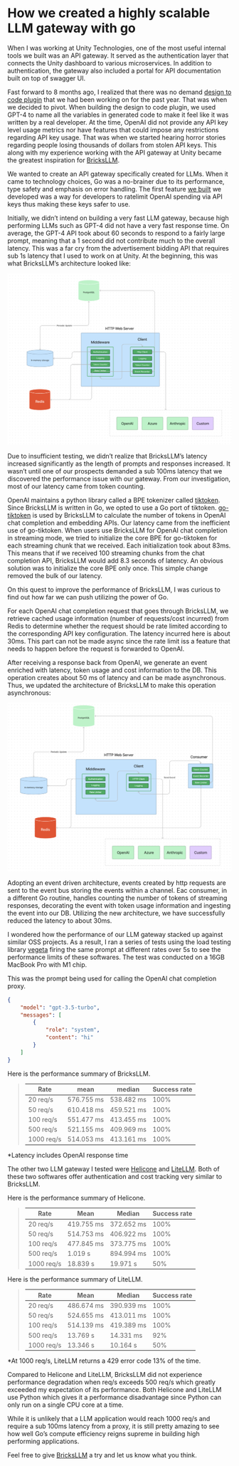 # How we created a highly scalable LLM gateway with go

When I was working at Unity Technologies, one of the most useful internal tools we built was an API gateway. It served as the authentication layer that connects the Unity dashboard to various microservices. In addition to authentication, the gateway also included a portal for API documentation built on top of swagger UI. 

Fast forward to 8 months ago, I realized that there was no demand [design to code plugin](https://www.figma.com/community/plugin/1178847414663679049/bricks-ai-powered-design-to-tailwindcss-code) that we had been working on for the past year. That was when we decided to pivot. When building the design to code plugin, we used GPT-4 to name all the variables in generated code to make it feel like it was written by a real developer. At the time, OpenAI did not provide any API key level usage metrics nor have features that could impose any restrictions regarding API key usage. That was when we started hearing horror stories regarding people losing thousands of dollars from stolen API keys. This along with my experience working with the API gateway at Unity became the greatest inspiration for [BricksLLM](https://github.com/bricks-cloud/bricksllm).

We wanted to create an API gateway specifically created for LLMs. When it came to technology choices, Go was a no-brainer due to its performance, type safety and emphasis on error handling. The first feature [we built](https://github.com/bricks-cloud/BricksLLM/blob/main/cookbook/granular_access_control.md) we developed was a way for developers to ratelimit OpenAI spending via API keys thus making these keys safer to use. 

Initially, we didn’t intend on building a very fast LLM gateway, because high performing LLMs such as GPT-4 did not have a very fast response time. On average, the GPT-4 API took about 60 seconds to respond to a fairly large prompt, meaning that a 1 second did not contribute much to the overall latency. This was a far cry from the advertisement bidding API that requires sub 1s latency that I used to work on at Unity. At the beginning, this was what BricksLLM’s architecture looked like:

<p align="center">
<img src="../assets/previous-architecture.png" width="600" />
</p>

Due to insufficient testing, we didn’t realize that BricksLLM’s latency increased significantly as the length of prompts and responses increased. It wasn’t until one of our prospects demanded a sub 100ms latency that we discovered the performance issue with our gateway. From our investigation, most of our latency came from token counting. 

OpenAI maintains a python library called a BPE tokenizer called [tiktoken](https://github.com/openai/tiktoken). Since BricksLLM is written in Go, we opted to use a Go port of tiktoken. [go-tiktoken](https://github.com/pkoukk/tiktoken-go) is used by BricksLLM to calculate the number of tokens in OpenAI chat completion and embedding APIs. Our latency came from the inefficient use of go-tiktoken. When users use BricksLLM for OpenAI chat completion in streaming mode, we tried to initialize the core BPE for go-tiktoken for each streaming chunk that we received. Each initialization took about 83ms. This means that if we received 100 streaming chunks from the chat completion API, BricksLLM would add 8.3 seconds of latency. An obvious solution was to initialize the core BPE only once. This simple change removed the bulk of our latency. 

On this quest to improve the performance of BricksLLM, I was curious to find out how far we can push utilizing the power of Go. 

For each OpenAI chat completion request that goes through BricksLLM, we retrieve cached usage information (number of requests/cost incurred) from Redis to determine whether the request should be rate limited according to the corresponding API key configuration. The latency incurred here is about 30ms. This part can not be made async since the rate limit iss a feature that needs to happen before the request is forwarded to OpenAI. 

After receiving a response back from OpenAI, we generate an event enriched with latency, token usage and cost information to the DB. This operation creates about 50 ms of latency and can be made asynchronous. Thus, we updated the architecture of BricksLLM to make this operation asynchronous:

<p align="center">
<img src="../assets/current-architecture.png" width="600" />
</p>

Adopting an event driven architecture, events created by http requests are sent to the event bus storing the events within a channel. Eac consumer, in a different Go routine, handles counting the number of tokens of streaming responses, decorating the event with token usage information and ingesting the event into our DB. Utilizing the new architecture, we have successfully reduced the latency to about 30ms.

I wondered how the performance of our LLM gateway stacked up against similar OSS projects. As a result, I ran a series of tests using the load testing library [vegeta](https://github.com/tsenart/vegeta) firing the same prompt at different rates over 5s to see the performance limits of these softwares. The test was conducted on a 16GB MacBook Pro with M1 chip.

This was the prompt being used for calling the OpenAI chat completion proxy. 

```json
{ 
    "model": "gpt-3.5-turbo",
    "messages": [
        { 
            "role": "system", 
            "content": "hi" 
        } 
    ]
}
```

Here is the performance summary of BricksLLM. 

> | Rate | mean | median | Success rate |
> |---------------|-----------------------------------|----------|-|
> |20 req/s|576.755 ms|538.482 ms| 100%
> |50 req/s|610.418 ms|459.521 ms| 100%
> |100 req/s|551.477 ms|413.455 ms| 100%
> |500 req/s|521.155 ms|409.969 ms| 100%
> |1000 req/s|514.053 ms|413.161 ms| 100%
*Latency includes OpenAI response time

The other two LLM gateway I tested were [Helicone](https://www.helicone.ai/) and [LiteLLM](https://github.com/BerriAI/litellm). Both of these two softwares offer authentication and cost tracking very similar to BricksLLM.

Here is the performance summary of Helicone.

> | Rate | Mean | Median | Success rate |
> |---------------|-----------------------------------|----------|-|
> |20 req/s|419.755 ms|372.652 ms| 100%
> |50 req/s|514.753 ms|406.922 ms| 100%
> |100 req/s|477.845 ms|373.775 ms| 100%
> |500 req/s|1.019 s|894.994 ms| 100%
> |1000 req/s|18.839 s|19.971 s| 50%

Here is the performance summary of LiteLLM.
> | Rate | Mean | Median | Success rate |
> |---------------|-----------------------------------|----------|-|
> |20 req/s|486.674 ms|390.939 ms| 100%
> |50 req/s|524.655 ms|413.011 ms| 100%
> |100 req/s|514.139 ms|419.389 ms| 100%
> |500 req/s|13.769 s|14.331 ms| 92%
> |1000 req/s|13.346 s|10.164 s| 50%

*At 1000 req/s, LiteLLM returns a 429 error code 13% of the time.

Compared to Helicone and LiteLLM, BricksLLM did not experience performance degradation when req/s exceeds 500 req/s which greatly exceeded my expectation of its performance. Both Helicone and LiteLLM use Python which gives it a performance disadvantage since Python can only run on a single CPU core at a time. 

While it is unlikely that a LLM application would reach 1000 req/s and require a sub 100ms latency from a proxy, it is still pretty amazing to see how well Go’s compute efficiency reigns supreme in building high performing applications. 

Feel free to give [BricksLLM](https://github.com/bricks-cloud/bricksllm) a try and let us know what you think.